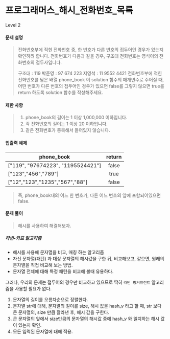 # 프로그래머스\_해시\_전화번호\_목록

Level 2

#### 문제 설명

> 전화번호부에 적힌 전화번호 중, 한 번호가 다른 번호의 접두어인 경우가 있는지 확인하려 합니다.
> 전화번호가 다음과 같을 경우, 구조대 전화번호는 영석이의 전화번호의 접두사입니다.
>
> 구조대 : 119
> 박준영 : 97 674 223
> 지영석 : 11 9552 4421
> 전화번호부에 적힌 전화번호를 담은 배열 phone_book 이 solution 함수의 매개변수로 주어질 때, 어떤 번호가 다른 번호의 접두어인 경우가 있으면 false를 그렇지 않으면 true를 return 하도록 solution 함수를 작성해주세요.

#### 제한 사항

> 1. phone_book의 길이는 1 이상 1,000,000 이하입니다.
> 2. 각 전화번호의 길이는 1 이상 20 이하입니다.
> 3. 같은 전화번호가 중복해서 들어있지 않습니다.

#### 입출력 예제

| phone_book                        | return |
| --------------------------------- | :----: |
| ["119", "97674223", "1195524421"] | false  |
| ["123","456","789"]               |  true  |
| ["12","123","1235","567","88"]    | false  |

> 즉, phone_book내의 어느 한 번호가, 다른 어느 번호의 앞에 포함되어있으면 false.

#### 문제 풀이

> 해시를 사용하여 해결해보자.

##### 라빈-카프 알고리즘

- 해시를 사용해 문자열을 비교, 매칭 하는 알고리즘
- 자신 문자열(패턴) 과 대상 문자열의 해시값을 구한 뒤, 비교해보고, 같으면, 원래의 문자열을 직접 비교해 보는 방법.
- 문자열 전체에 대해 특정 패턴을 비교해 볼때 유용하다.

그러나, 우리의 문제는 접두어의 경우만 비교하고 있으므로 딱히 `라빈 핑거프린트` 알고리즘을 사용할 필요가 없다.

1. 문자열의 길이를 오름차순으로 정렬한다.
2. 문자열 str에 대해, 문자열의 길이를 size, 해시 값을 hash_v 라고 할 때, str 보다 큰 문자열의, size 만큼 잘라낸 후, 해시 값을 구한다.
3. 큰 문자열의 앞에서 size만큼의 문자열의 해시값 중에 hash_v 와 일치하는 해시 값이 있는지 확인.
4. 모든 입력된 문자열에 대해 적용.
